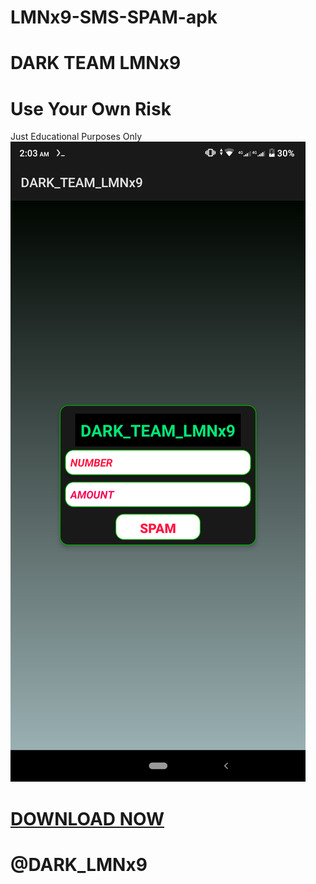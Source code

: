 # LMNx9-SMS-SPAM-apk
# DARK TEAM LMNx9

# Use Your Own Risk
Just Educational Purposes Only
![logo](https://github.com/LMNx9-JOHNY/LMNx9-SMS-SPAM-apk/blob/main/Screenshot_20231028-020347.png)
# <a href="https://github.com/LMNx9-JOHNY/LMNx9-SMS-SPAM-apk/raw/main/LMNx9%20SMS%20BOOMB%20v1.0.apk">DOWNLOAD NOW</a>
#  @DARK_LMNx9
